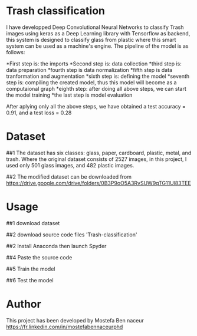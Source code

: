 # Trash classification

I have developped Deep Convolutional Neural Networks to classify Trash images using keras as a Deep Learning library with Tensorflow as backend, this system is designed to classify glass from plastic where this smart system can be used as a machine's engine.  The pipeline of the model is as follows:

*First step is: the imports
*Second step is: data collection
*third step is: data preparation
*fourth step is data normalization
*fifth step is data tranformation and augmentation
*sixth step is: defining the model
*seventh step is: compiling the created model, thus this model will become as a computaional graph
*eighth step: after doing all above steps, we can start the model training
*the last step is model evaluation

After aplying only all the above steps, we have obtained a test accuracy = 0.91, and a test loss = 0.28

# Dataset

##1 The dataset has six classes: glass, paper, cardboard, plastic, metal, and trash. Where the original dataset consists of 2527 images, in this project, I used only 501 glass images, and 482 plastic images.

##2 The modified dataset can be downloaded from https://drive.google.com/drive/folders/0B3P9oO5A3RvSUW9qTG11Ul83TEE

# Usage

##1 download dataset

##2 download source code files 'Trash-classification'

##2 Install Anaconda then launch Spyder

##4 Paste the source code

##5 Train the model

##6 Test the model


# Author

This project has been developed by Mostefa Ben naceur https://fr.linkedin.com/in/mostefabennaceurphd
